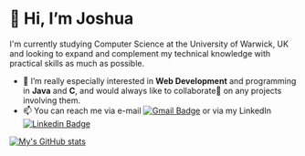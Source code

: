 # 👋 Hi, I’m Joshua

I'm currently studying Computer Science at the University of Warwick, UK and looking to expand and complement my technical knowledge with practical skills as much as possible.
   
 - 👀 I’m really especially interested in **Web Development** and programming in **Java** and **C**, and  would always like to collaborate👥 on any projects involving them.
 - 📫 You can reach me via e-mail 
       [![Gmail Badge](https://img.shields.io/badge/-gbengaakingbade3@gmail.com-red?style=flat-square&logo=Gmail&logoColor=white&link=mailto:gbengaakingbade3@gmail.com)](gbengaakingbade3@gmail.com) 
or via my LinkedIn 
       [![Linkedin Badge](https://img.shields.io/badge/-Joshua_Akingbade-blue?style=flat-square&logo=Linkedin&logoColor=white&link=white&link=https://www.linkedin.com/in/joshua-akingbade/)](https://www.linkedin.com/in/joshua-akingbade/)
  
[![My's GitHub stats](https://github-readme-stats.vercel.app/api?username=Joshua-akg&theme=vision-friendly-dark)](https://github.com/anuraghazra/github-readme-stats)


<!---
Joshua-akg/Joshua-akg is a ✨ special ✨ repository because its `README.md` (this file) appears on your GitHub profile.
You can click the Preview link to take a look at your changes.

https://www.linkedin.com/in/joshua-akingbade/
--->
